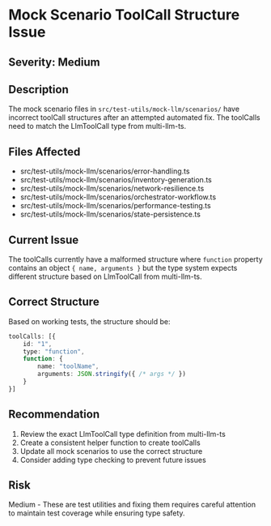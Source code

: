 # Mock Scenario ToolCall Structure Issue

## Severity: Medium

## Description
The mock scenario files in `src/test-utils/mock-llm/scenarios/` have incorrect toolCall structures after an attempted automated fix. The toolCalls need to match the LlmToolCall type from multi-llm-ts.

## Files Affected
- src/test-utils/mock-llm/scenarios/error-handling.ts
- src/test-utils/mock-llm/scenarios/inventory-generation.ts
- src/test-utils/mock-llm/scenarios/network-resilience.ts
- src/test-utils/mock-llm/scenarios/orchestrator-workflow.ts
- src/test-utils/mock-llm/scenarios/performance-testing.ts
- src/test-utils/mock-llm/scenarios/state-persistence.ts

## Current Issue
The toolCalls currently have a malformed structure where `function` property contains an object `{ name, arguments }` but the type system expects different structure based on LlmToolCall from multi-llm-ts.

## Correct Structure
Based on working tests, the structure should be:
```typescript
toolCalls: [{
    id: "1",
    type: "function",
    function: {
        name: "toolName",
        arguments: JSON.stringify({ /* args */ })
    }
}]
```

## Recommendation
1. Review the exact LlmToolCall type definition from multi-llm-ts
2. Create a consistent helper function to create toolCalls
3. Update all mock scenarios to use the correct structure
4. Consider adding type checking to prevent future issues

## Risk
Medium - These are test utilities and fixing them requires careful attention to maintain test coverage while ensuring type safety.